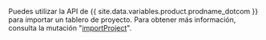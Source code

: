 Puedes utilizar la API de {{ site.data.variables.product.prodname_dotcom }} para importar un tablero de proyecto. Para obtener más información, consulta la mutación "[importProject](/v4/mutation/importproject/)".
